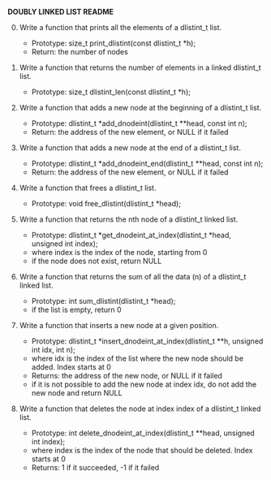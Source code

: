 **DOUBLY LINKED LIST README**

0. Write a function that prints all the elements of a dlistint_t list.
	* Prototype: size_t print_dlistint(const dlistint_t *h);
	* Return: the number of nodes

1. Write a function that returns the number of elements in a linked dlistint_t list.
	* Prototype: size_t dlistint_len(const dlistint_t *h);

2. Write a function that adds a new node at the beginning of a dlistint_t list.
	* Prototype: dlistint_t *add_dnodeint(dlistint_t **head, const int n);
	* Return: the address of the new element, or NULL if it failed

3. Write a function that adds a new node at the end of a dlistint_t list.
	* Prototype: dlistint_t *add_dnodeint_end(dlistint_t **head, const int n);
	* Return: the address of the new element, or NULL if it failed

4. Write a function that frees a dlistint_t list.
	* Prototype: void free_dlistint(dlistint_t *head);

5. Write a function that returns the nth node of a dlistint_t linked list.
	* Prototype: dlistint_t *get_dnodeint_at_index(dlistint_t *head, unsigned int index);
	* where index is the index of the node, starting from 0
	* if the node does not exist, return NULL

6. Write a function that returns the sum of all the data (n) of a dlistint_t linked list.
	* Prototype: int sum_dlistint(dlistint_t *head);
	* if the list is empty, return 0

7. Write a function that inserts a new node at a given position.
	* Prototype: dlistint_t *insert_dnodeint_at_index(dlistint_t **h, unsigned int idx, int n);
	* where idx is the index of the list where the new node should be added. Index starts at 0
	* Returns: the address of the new node, or NULL if it failed
	* if it is not possible to add the new node at index idx, do not add the new node and return NULL

8. Write a function that deletes the node at index index of a dlistint_t linked list.
	* Prototype: int delete_dnodeint_at_index(dlistint_t **head, unsigned int index);
	* where index is the index of the node that should be deleted. Index starts at 0
	* Returns: 1 if it succeeded, -1 if it failed

